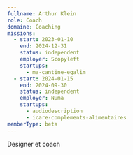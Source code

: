 ```yaml
---
fullname: Arthur Klein
role: Coach
domaine: Coaching
missions:
  - start: 2023-01-10
    end: 2024-12-31
    status: independent
    employer: Scopyleft
    startups:
      - ma-cantine-egalim
  - start: 2024-01-15
    end: 2024-09-30
    status: independent
    employer: Numa
    startups:
      - audiodescription
      - icare-complements-alimentaires
memberType: beta
---
```

Designer et coach